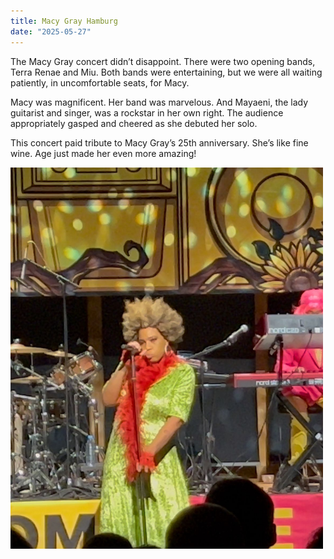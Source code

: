 ```yaml
---
title: Macy Gray Hamburg
date: "2025-05-27"
---
```


The Macy Gray concert didn’t disappoint. There were two opening bands, Terra Renae and Miu.  Both bands were entertaining, but we were all waiting patiently, in uncomfortable seats, for Macy.  

Macy was magnificent. Her band was marvelous. And Mayaeni, the lady guitarist and singer, was a rockstar in her own right. The audience appropriately gasped and cheered as she debuted her solo.

This concert paid tribute to Macy Gray’s 25th anniversary. She’s like fine wine. Age just made her even more amazing! 

<img src="/static/img/macyGray.jpeg" width="500">


